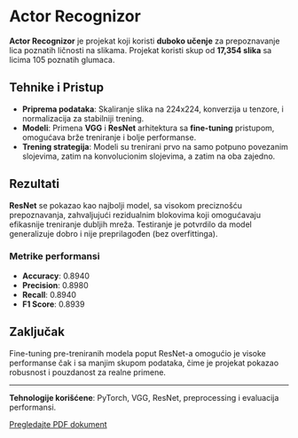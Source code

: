 # Actor Recognizor

**Actor Recognizor** je projekat koji koristi **duboko učenje** za prepoznavanje lica poznatih ličnosti na slikama.
Projekat koristi skup od **17,354 slika** sa licima 105 poznatih glumaca. 

## Tehnike i Pristup

- **Priprema podataka**: Skaliranje slika na 224x224, konverzija u tenzore, i normalizacija za stabilniji trening.
- **Modeli**: Primena **VGG** i **ResNet** arhitektura sa **fine-tuning** pristupom, omogućava brže treniranje i bolje performanse.
- **Trening strategija**: Modeli su trenirani prvo na samo potpuno povezanim slojevima, zatim na konvolucionim slojevima, a zatim na oba zajedno.
  
## Rezultati

**ResNet** se pokazao kao najbolji model, sa visokom preciznošću prepoznavanja, zahvaljujući rezidualnim blokovima koji omogućavaju efikasnije treniranje dubljih mreža. Testiranje je potvrdilo da model generalizuje dobro i nije preprilagođen (bez overfittinga).

### Metrike performansi

- **Accuracy**: 0.8940  
- **Precision**: 0.8980  
- **Recall**: 0.8940  
- **F1 Score**: 0.8939 

## Zaključak

Fine-tuning pre-treniranih modela poput ResNet-a omogućio je visoke performanse čak i sa manjim skupom podataka, čime je projekat pokazao robusnost i pouzdanost za realne primene.

---

**Tehnologije korišćene**: PyTorch, VGG, ResNet, preprocessing i evaluacija performansi.

[Pregledajte PDF dokument](https://github.com/dimitrijemarkovic/ActorRecognizer/blob/main/Prepoznavanje%20glumaca%20koriscenjem%20neuronskih%20mreza.pdf)
